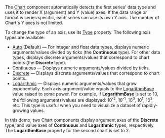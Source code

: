The [Chart](https://docs.devexpress.com/Blazor/DevExpress.Blazor.DxChart-1) component automatically detects the first series' data type and uses it to render X (argument) and Y (value) axes. If the data range or format is series specific, each series can use its own Y axis. The number of Chart's Y axes is not limited.

To change the type of an axis, use its [Type](https://docs.devexpress.com/Blazor/DevExpress.Blazor.DxChartAxis-1.Type) property. The following axis types are available:

*   [Auto](https://docs.devexpress.com/Blazor/DevExpress.Blazor.ChartAxisType) (Default) — For integer and float data types, displays numeric arguments/values divided by ticks (the **Continuous** type). For other data types, displays discrete arguments/values that correspond to chart points (the **Discrete** type).
*   [Continuous](https://docs.devexpress.com/Blazor/DevExpress.Blazor.ChartAxisType) — Displays numeric arguments/values divided by ticks.
*   [Discrete](https://docs.devexpress.com/Blazor/DevExpress.Blazor.ChartAxisType) — Displays discrete arguments/values that correspond to chart points.
*   [Logarithmic](https://docs.devexpress.com/Blazor/DevExpress.Blazor.ChartAxisType) — Displays numeric arguments/values that grow exponentially. Each axis argument/value equals to the [LogarithmBase](https://docs.devexpress.com/Blazor/DevExpress.Blazor.DxChartAxis-1.LogarithmBase) value raised to some power. For example, if **LogarithmBase** is set to 10, the following arguments/values are displayed: 10<sup>-2</sup>, 10<sup>-1</sup>, 10<sup>0</sup>, 10<sup>1</sup>, 10<sup>2</sup>, etc. This type is useful when you need to visualize a dataset of rapidly-growing values.

In this demo, two Chart components display argument axes of the **Discrete** type, and value axes of **Continuous** and **Logarithmic** types, respectively. The **LogarithmBase** property for the second chart is set to 2.
